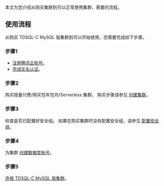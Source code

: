 本文为您介绍从购买集群到可以正常使用集群，需要的流程。

## 使用流程
从购买 TDSQL-C MySQL 版集群到可以开始使用，您需要完成如下步骤。

### 步骤1
- [注册腾讯云账号](https://cloud.tencent.com/document/product/1003/79164)。
- [完成实名认证](https://cloud.tencent.com/document/product/1003/79165)。

### 步骤2
购买按量付费/购买包年包月/Serverless 集群。
购买步骤请参见 [创建集群](https://cloud.tencent.com/document/product/1003/30505)。

### 步骤3
检查是否已配置好安全组。
如果在购买集群时没有配置安全组，请参见 [配置安全组](https://cloud.tencent.com/document/product/1003/62745)。

### 步骤4
为集群 [创建数据库账号](https://cloud.tencent.com/document/product/1003/62730)。

### 步骤5
[连接 TDSQL-C MySQL 版集群](https://cloud.tencent.com/document/product/1003/37907)。
